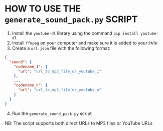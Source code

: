 # HOW TO USE THE `generate_sound_pack.py` SCRIPT

1. Install the `youtube-dl` library using the command `pip install youtube-dl`
2. Install `ffmpeg` on your computer and make sure it is added to your `PATH`
3. Create a `url.json` file with the following format:

```json
{
  "sound": {
    "codename_1": {
      "url": "url_to_mp3_file_or_youtube_1"
    },
    ...
    "codename_n": {
      "url": "url_to_mp3_file_or_youtube_n"
    }
  }
}
```

4. Run the `generate_sound_pack.py` script

NB: The script supports both direct URLs to MP3 files or YouTube URLs
